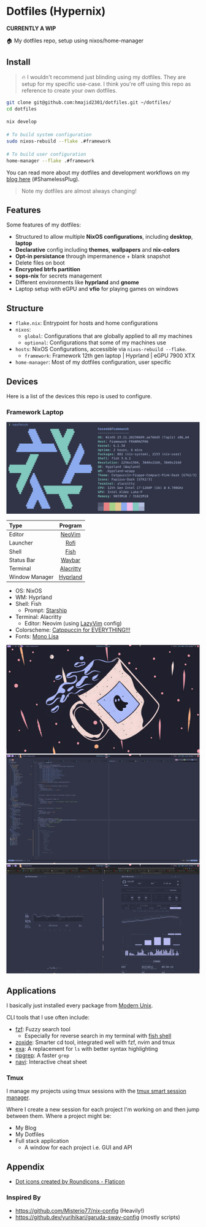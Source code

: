 # Dotfiles (Hypernix)

**CURRENTLY A WIP**

:house: My dotfiles repo, setup using nixos/home-manager

## Install

> :fire: I wouldn't recommend just blinding using my dotfiles. They are setup for my specific use-case.
I think you're off using this repo as reference to create your own dotfiles.

```bash
git clone git@github.com:hmajid2301/dotfiles.git ~/dotfiles/
cd dotfiles

nix develop

# To build system configuration
sudo nixos-rebuild --flake .#framework

# To build user configuration
home-manager --flake .#framework
```

You can read more about my dotfiles and development workflows on my [blog here](https://haseebmajid.dev/series/my-development-workflow/) (#ShamelessPlug).

> Note my dotfiles are almost always changing!

## Features

Some features of my dotfiles:

- Structured to allow multiple **NixOS configurations**, including **desktop**, **laptop**
- **Declarative** config including **themes**, **wallpapers** and **nix-colors**
- **Opt-in persistance** through impermanence + blank snapshot
 - Delete files on boot
- **Encrypted btrfs partition** 
- **sops-nix** for secrets management
- Different environments like **hyprland** and **gnome**
- Laptop setup with eGPU and **vfio** for playing games on windows

## Structure

- `flake.nix`: Entrypoint for hosts and home configurations
- `nixos`: 
  - `global`: Configurations that are globally applied to all my machines
  - `optional`: Configurations that some of my machines use
- `hosts`: NixOS Configurations, accessible via `nixos-rebuild --flake`.
  - `framework`: Framework 12th gen laptop | Hyprland | eGPU 7900 XTX
- `home-manager`: Most of my dotfiles configuration, user specific

## Devices

Here is a list of the devices this repo is used to configure.

### Framework Laptop

![Neofetch](images/neofetch.png)

| Type           | Program      |
| :------------- | :----------: |
| Editor         | [NeoVim](https://neovim.io/) |
| Launcher       | [Rofi](https://github.com/davatorium/rofi) |
| Shell          | [Fish](https://fishshell.com/) |
| Status Bar     | [Waybar](https://github.com/Alexays/Waybar) |
| Terminal       | [Alacritty](https://github.com/alacritty/alacritty) |
| Window Manager | [Hyprland](https://hyprland.org/) |

- OS: NixOS
- WM: Hyprland
- Shell: Fish
  - Prompt: [Starship](https://starship.rs/)
- Terminal: Alacritty
  - Editor: Neovim (using [LazyVim](https://www.lazyvim.org) config)
- Colorscheme: [Catppuccin for EVERYTHING!!!](https://github.com/catppuccin)
- Fonts: [Mono Lisa](https://www.monolisa.dev/)

![wallpaper](images/wallpaper.png)
![neovim](images/neovim.png)
![monkeytype](images/monkeytype.png)


## Applications

I basically just installed every package from [Modern Unix](https://github.com/ibraheemdev/modern-unix).

CLI tools that I use often include:

- [fzf](https://github.com/junegunn/fzf): Fuzzy search tool
  - Especially for reverse search in my terminal with [fish shell](https://github.com/PatrickF1/fzf.fish)
- [zoxide](https://github.com/ajeetdsouza/zoxide): Smarter cd tool, integrated well with fzf, nvim and tmux
- [exa](https://github.com/ogham/exa): A replacement for `ls` with better syntax highlighting
- [ripgrep](https://github.com/BurntSushi/ripgrep): A faster `grep`
- [navi](https://github.com/denisidoro/navi): Interactive cheat sheet

### Tmux

I manage my projects using tmux sessions with the [tmux smart session manager](https://github.com/joshmedeski/t-smart-tmux-session-manager).

Where I create a new session for each project I'm working on and then jump between them.
Where a project might be:

- My Blog
- My Dotfiles
- Full stack application
  - A window for each project i.e. GUI and API

## Appendix

- <a href="https://www.flaticon.com/free-icons/dot" title="dot icons">Dot icons created by Roundicons - Flaticon</a>

### Inspired By

- https://github.com/Misterio77/nix-config (Heavily!)
- https://github.dev/yurihikari/garuda-sway-config (mostly scripts)
